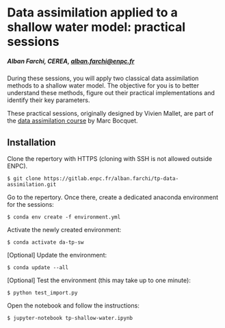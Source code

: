 # Data assimilation applied to a shallow water model: practical sessions

##### Alban Farchi, CEREA, [alban.farchi@enpc.fr](mailto:alban.farchi@enpc.fr)

During these sessions, you will apply two classical data assimilation methods 
to a shallow water model. The objective for you is to better understand these 
methods, figure out their practical implementations and identify their key parameters.

These practical sessions, originally designed by Vivien Mallet, are part of the 
[data assimilation course](http://cerea.enpc.fr/HomePages/bocquet/teaching/) 
by Marc Bocquet.

## Installation

Clone the repertory with HTTPS (cloning with SSH is not allowed outside ENPC).

    $ git clone https://gitlab.enpc.fr/alban.farchi/tp-data-assimilation.git

Go to the repertory. Once there, create a dedicated anaconda environment for the sessions:

    $ conda env create -f environment.yml

Activate the newly created environment:

    $ conda activate da-tp-sw

[Optional] Update the environment:

    $ conda update --all

[Optional] Test the environment (this may take up to one minute):

    $ python test_import.py

Open the notebook and follow the instructions:

    $ jupyter-notebook tp-shallow-water.ipynb
